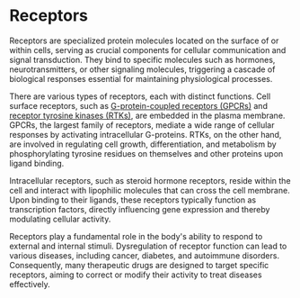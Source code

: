 <!--
source: gpt-40
tags: components
-->

# Receptors

Receptors are specialized protein molecules located on the surface of or within
cells, serving as crucial components for cellular communication and signal
transduction. They bind to specific molecules such as hormones,
neurotransmitters, or other signaling molecules, triggering a cascade of
biological responses essential for maintaining physiological processes.

There are various types of receptors, each with distinct functions. Cell surface
receptors, such as [G-protein-coupled receptors
(GPCRs)](../g-protein-coupled-receptors/) and [receptor tyrosine kinases
(RTKs)](../receptor-tyrosine-kinases/), are embedded in the plasma membrane.
GPCRs, the largest family of receptors, mediate a wide range of cellular
responses by activating intracellular G-proteins. RTKs, on the other hand, are
involved in regulating cell growth, differentiation, and metabolism by
phosphorylating tyrosine residues on themselves and other proteins upon ligand
binding.

Intracellular receptors, such as steroid hormone receptors, reside within the
cell and interact with lipophilic molecules that can cross the cell membrane.
Upon binding to their ligands, these receptors typically function as
transcription factors, directly influencing gene expression and thereby
modulating cellular activity.

Receptors play a fundamental role in the body's ability to respond to external
and internal stimuli. Dysregulation of receptor function can lead to various
diseases, including cancer, diabetes, and autoimmune disorders. Consequently,
many therapeutic drugs are designed to target specific receptors, aiming to
correct or modify their activity to treat diseases effectively.
